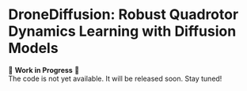 # DroneDiffusion: Robust Quadrotor Dynamics Learning with Diffusion Models

🚧 **Work in Progress** 🚧  
The code is not yet available. It will be released soon. Stay tuned!
